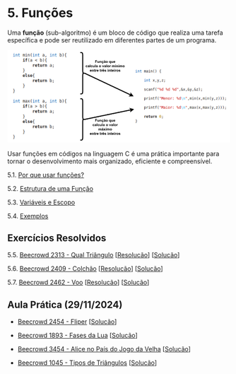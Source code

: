 # 5. Funções

Uma **função** (sub-algoritmo) é um bloco de código que realiza uma tarefa específica e pode ser reutilizado em diferentes partes de um programa.

![Exemplo de funções](images/funcoes.png)

Usar funções em códigos na linguagem C é uma prática importante para tornar o desenvolvimento mais organizado, eficiente e compreensível.

5.1. [Por que usar funções?](justificativa.md)

5.2. [Estrutura de uma Função](estrutura.md)

5.3. [Variáveis e Escopo](escopo.md)

5.4. [Exemplos](exemplos.md)

## Exercícios Resolvidos

5.5. [Beecrowd 2313 - Qual Triângulo](https://judge.beecrowd.com/pt/problems/view/2313) [[Resolucão](beecrowd_2313.md)] [[Solucão](upsolving/beecrowd_2313.c)] 

5.6. [Beecrowd 2409 - Colchão](https://judge.beecrowd.com/pt/problems/view/2409) [[Resolucão](beecrowd_2409.md)] [[Solucão](beecrowd_2409.c)] 

5.7. [Beecrowd 2462 - Voo](https://judge.beecrowd.com/pt/problems/view/2462) [[Resolucão](beecrowd_2462.md)] [[Solucão](beecrowd_2462.c)] 

## Aula Prática (29/11/2024)

- [Beecrowd 2454 - Fliper](https://judge.beecrowd.com/pt/problems/view/2454) [[Solucão](beecrowd_2454.c)]

- [Beecrowd 1893 - Fases da Lua](https://judge.beecrowd.com/pt/problems/view/1893) [[Solucão](beecrowd_1893.c)]

- [Beecrowd 3454 - Alice no País do Jogo da Velha](https://judge.beecrowd.com/pt/problems/view/3454) [[Solucão](beecrowd_3454.c)]
 
- [Beecrowd 1045 - Tipos de Triângulos](https://judge.beecrowd.com/pt/problems/view/1045) [[Solucão](beecrowd_1045.c)] 
